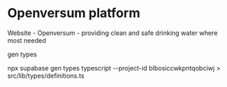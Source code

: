 # Openversum platform

Website - Openversum - providing clean and safe drinking water where most needed

gen types

npx supabase gen types typescript --project-id blbosiccwkpntqobciwj > src/lib/types/definitions.ts
